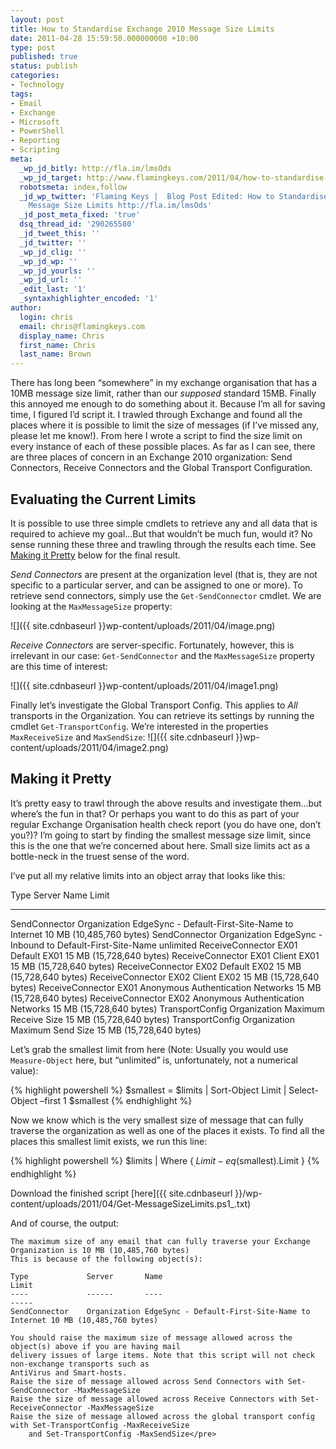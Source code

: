 ```yaml
---
layout: post
title: How to Standardise Exchange 2010 Message Size Limits
date: 2011-04-28 15:59:50.000000000 +10:00
type: post
published: true
status: publish
categories:
- Technology
tags:
- Email
- Exchange
- Microsoft
- PowerShell
- Reporting
- Scripting
meta:
  _wp_jd_bitly: http://fla.im/lmsOds
  _wp_jd_target: http://www.flamingkeys.com/2011/04/how-to-standardise-exchange-2010-message-size-limits/?utm_campaign=twitter&utm_medium=twitter&utm_source=twitter
  robotsmeta: index,follow
  _jd_wp_twitter: 'Flaming Keys |  Blog Post Edited: How to Standardise Exchange 2010
    Message Size Limits http://fla.im/lmsOds'
  _jd_post_meta_fixed: 'true'
  dsq_thread_id: '290265580'
  _jd_tweet_this: ''
  _jd_twitter: ''
  _wp_jd_clig: ''
  _wp_jd_wp: ''
  _wp_jd_yourls: ''
  _wp_jd_url: ''
  _edit_last: '1'
  _syntaxhighlighter_encoded: '1'
author:
  login: chris
  email: chris@flamingkeys.com
  display_name: Chris
  first_name: Chris
  last_name: Brown
---
```

There has long been “somewhere” in my exchange organisation that has a 10MB message size limit, rather than our *supposed* standard 15MB. Finally this annoyed me enough to do something about it. Because I’m all for saving time, I figured I’d script it. I trawled through Exchange and found all the places where it is possible to limit the size of messages (if I’ve missed any, please let me know!). From here I wrote a script to find the size limit on every instance of each of these possible places. As far as I can see, there are three places of concern in an Exchange 2010 organization: Send Connectors, Receive Connectors and the Global Transport Configuration.

## Evaluating the Current Limits

It is possible to use three simple cmdlets to retrieve any and all data that is required to achieve my goal...But that wouldn’t be much fun, would it? No sense running these three and trawling through the results each time. See [Making it Pretty](#making-it-pretty) below for the final result.

*Send Connectors* are present at the organization level (that is, they are not specific to a particular server, and can be assigned to one or more). To retrieve send connectors, simply use the `Get-SendConnector` cmdlet. We are looking at the `MaxMessageSize` property:

![]({{ site.cdnbaseurl }}wp-content/uploads/2011/04/image.png)

*Receive Connectors* are server-specific. Fortunately, however, this is irrelevant in our case: `Get-SendConnector` and the `MaxMessageSize` property are this time of interest:

![]({{ site.cdnbaseurl }}wp-content/uploads/2011/04/image1.png)

Finally let’s investigate the Global Transport Config. This applies to *All* transports in the Organization. You can retrieve its settings by running the cmdlet `Get-TransportConfig`. We’re interested in the properties `MaxReceiveSize` and `MaxSendSize`:
![]({{ site.cdnbaseurl }}wp-content/uploads/2011/04/image2.png)

## Making it Pretty

It’s pretty easy to trawl through the above results and investigate them...but where’s the fun in that? Or perhaps you want to do this as part of your regular Exchange Organisation health check report (you do have one, don’t you?)? I’m going to start by finding the smallest message size limit, since this is the one that we’re concerned about here. Small size limits act as a bottle-neck in the truest sense of the word.

I’ve put all my relative limits into an object array that looks like this:

Type                 Server           Name                                           Limit
----                 ------           ----                                           -----
SendConnector        Organization     EdgeSync - Default-First-Site-Name to Internet 10 MB (10,485,760 bytes)
SendConnector        Organization     EdgeSync - Inbound to Default-First-Site-Name  unlimited
ReceiveConnector     EX01             Default EX01                                   15 MB (15,728,640 bytes)
ReceiveConnector     EX01             Client EX01                                    15 MB (15,728,640 bytes)
ReceiveConnector     EX02             Default EX02                                   15 MB (15,728,640 bytes)
ReceiveConnector     EX02             Client EX02                                    15 MB (15,728,640 bytes)
ReceiveConnector     EX01             Anonymous Authentication Networks              15 MB (15,728,640 bytes)
ReceiveConnector     EX02             Anonymous Authentication Networks              15 MB (15,728,640 bytes)
TransportConfig      Organization     Maximum Receive Size                           15 MB (15,728,640 bytes)
TransportConfig      Organization     Maximum Send Size                              15 MB (15,728,640 bytes)

Let’s grab the smallest limit from here (Note: Usually you would use `Measure-Object` here, but “unlimited” is, unfortunately, not a numerical value):

{% highlight powershell %}
$smallest = $limits | Sort-Object Limit | Select-Object –first 1
$smallest
{% endhighlight %}

Now we know which is the very smallest size of message that can fully traverse the organization as well as one of the places it exists. To find all the places this smallest limit exists, we run this line:

{% highlight powershell %}
$limits | Where {$_.Limit -eq ($smallest).Limit }
{% endhighlight %}

Download the finished script [here]({{ site.cdnbaseurl }}/wp-content/uploads/2011/04/Get-MessageSizeLimits.ps1_.txt)

And of course, the output:

    The maximum size of any email that can fully traverse your Exchange Organization is 10 MB (10,485,760 bytes)
    This is because of the following object(s):

    Type             Server       Name                                           Limit
    ----             ------       ----                                           -----
    SendConnector    Organization EdgeSync - Default-First-Site-Name to Internet 10 MB (10,485,760 bytes)

    You should raise the maximum size of message allowed across the object(s) above if you are having mail
    delivery issues of large items. Note that this script will not check non-exchange transports such as
    AntiVirus and Smart-hosts.
    Raise the size of message allowed across Send Connectors with Set-SendConnector -MaxMessageSize
    Raise the size of message allowed across Receive Connectors with Set-ReceiveConnector -MaxMessageSize
    Raise the size of message allowed across the global transport config with Set-TransportConfig -MaxReceiveSize
		and Set-TransportConfig -MaxSendSize</pre>
